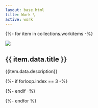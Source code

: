 ```yaml
---
layout: base.html
title: Work \
active: work
---
```


<link rel="stylesheet" href="/css/workstyles.css">




{%- for item in collections.workitems -%}
<section class="workitem">

<a href="{{ item.url }}"></a>
<img src="{{ item.data.coverimage }}">
<div class="subcard">

# {{ item.data.title }}

{{item.data.description}}

</div>

</section>

{%- if forloop.index == 3 -%}
<!-- Cookbook link -->
<!-- 
<section class="workitem">

<a href="/cookbook/"></a>
<img src="/images/work/cookbookcollab/cookbook_cover.png">
<div class="subcard">

# Cookbook Collab

A mini-site for recipes beloved to my friends and family

</div>

</section> -->
{%- endif -%}

{%- endfor %}

